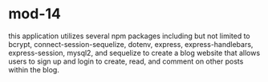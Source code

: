 # mod-14
this application utilizes several npm packages including but not limited to bcrypt, connect-session-sequelize, dotenv, express, express-handlebars, express-session, mysql2, and sequelize to create a blog website that allows users to sign up and login to create, read, and comment on other posts within the blog.
